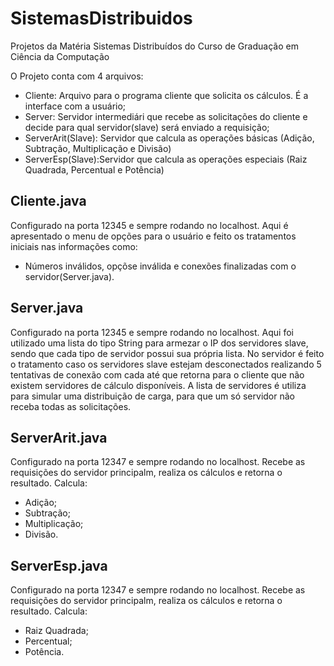 # SistemasDistribuidos
Projetos da Matéria Sistemas Distribuídos do Curso de Graduação em Ciência da Computação

O Projeto conta com 4 arquivos:
 * Cliente: Arquivo para o programa cliente que solicita os cálculos. É a interface com a usuário;
 * Server: Servidor intermediári que recebe as solicitações do cliente e decide para qual servidor(slave) será enviado a requisição;
 * ServerArit(Slave): Servidor que calcula as operações básicas (Adição, Subtração, Multiplicação e Divisão)
 * ServerEsp(Slave):Servidor que calcula as operações especiais (Raiz Quadrada, Percentual e Potência)
 
 
## Cliente.java
Configurado na porta 12345 e sempre rodando no localhost.
Aqui é apresentado o menu de opções para o usuário e feito os tratamentos iniciais nas informações como:
* Números inválidos, opçõse inválida e conexões finalizadas com o servidor(Server.java).

## Server.java
Configurado na porta 12345 e sempre rodando no localhost.
Aqui foi utilizado uma lista do tipo String para armezar o IP dos servidores slave, sendo que cada tipo de servidor possui sua própria lista. No servidor é feito o tratamento caso os servidores slave estejam desconectados realizando 5 tentativas de conexão com cada até que retorna para o cliente que não existem servidores de cálculo disponíveis.
A lista de servidores é utiliza para simular uma distribuição de carga, para que um só servidor não receba todas as solicitações.

## ServerArit.java
Configurado na porta 12347 e sempre rodando no localhost.
Recebe as requisições do servidor principalm, realiza os cálculos e retorna o resultado.
Calcula:
* Adição; 
* Subtração; 
* Multiplicação; 
* Divisão.

## ServerEsp.java
Configurado na porta 12347 e sempre rodando no localhost.
Recebe as requisições do servidor principalm, realiza os cálculos e retorna o resultado.
 Calcula:
 * Raiz Quadrada;
 * Percentual;
 * Potência.
